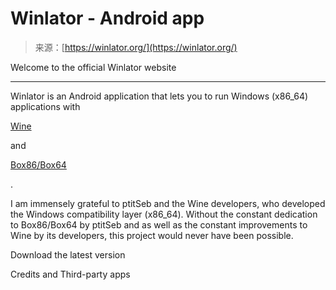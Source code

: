 <!--yml
category: 未分类
date: 2024-05-27 15:00:43
-->

# Winlator - Android app

> 来源：[https://winlator.org/](https://winlator.org/)

Welcome to the official Winlator website

* * *

Winlator is an Android application that lets you to run Windows (x86_64) applications with

[Wine](https://www.winehq.org)

and

[Box86/Box64](https://github.com/ptitSeb)

.

I am immensely grateful to ptitSeb and the Wine developers, who developed the Windows compatibility layer (x86_64). Without the constant dedication to Box86/Box64 by ptitSeb and as well as the constant improvements to Wine by its developers, this project would never have been possible.

Download the latest version

Credits and Third-party apps
